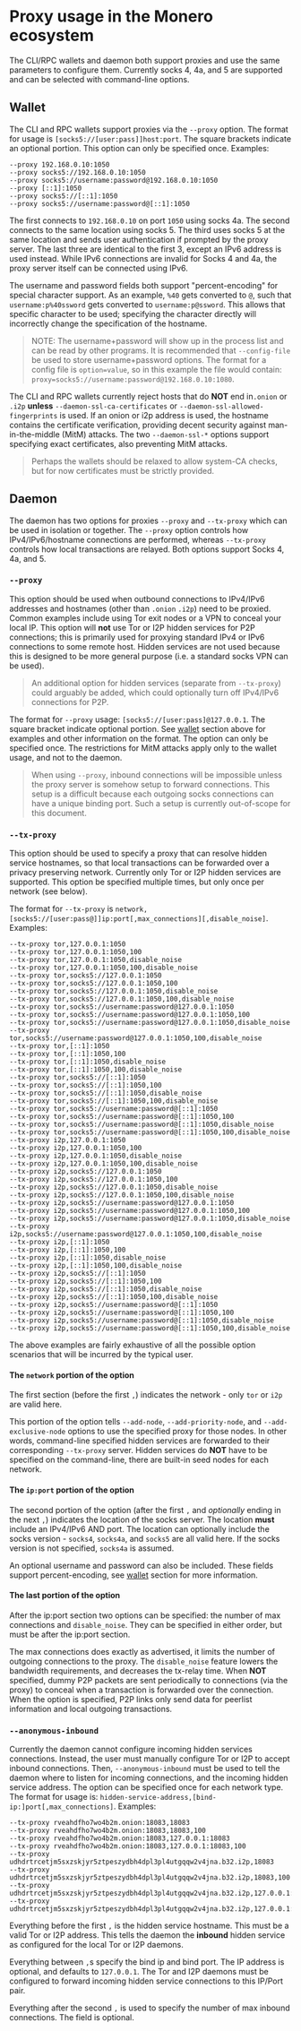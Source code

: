 # Proxy usage in the Monero ecosystem
The CLI/RPC wallets and daemon both support proxies and use the same parameters
to configure them. Currently socks 4, 4a, and 5 are supported and can be
selected with command-line options.

## Wallet
The CLI and RPC wallets support proxies via the `--proxy` option. The format
for usage is `[socks5://[user:pass]]host:port`. The square brackets indicate
an optional portion. This option can only be specified once. Examples:

```
--proxy 192.168.0.10:1050
--proxy socks5://192.168.0.10:1050
--proxy socks5://username:password@192.168.0.10:1050
--proxy [::1]:1050
--proxy socks5://[::1]:1050
--proxy socks5://username:password@[::1]:1050
```

The first connects to `192.168.0.10` on port `1050` using socks 4a. The second
connects to the same location using socks 5. The third uses socks 5 at the same
location and sends user authentication if prompted by the proxy server. The
last three are identical to the first 3, except an IPv6 address is used
instead. While IPv6 connections are invalid for Socks 4 and 4a, the proxy
server itself can be connected using IPv6.

The username and password fields both support "percent-encoding" for special
character support. As an example, `%40` gets converted to `@`, such that
`username:p%40ssword` gets converted to `username:p@ssword`. This allows that
specific character to be used; specifying the character directly will
incorrectly change the specification of the hostname.

> NOTE: The username+password will show up in the process list and can be read
> by other programs. It is recommended that `--config-file` be used to store
> username+password options. The format for a config file is `option=value`,
> so in this example the file would contain:
> `proxy=socks5://username:password@192.168.0.10:1080`.

The CLI and RPC wallets currently reject hosts that do **NOT** end in`.onion`
or `.i2p` **unless** `--daemon-ssl-ca-certificates` or 
`--daemon-ssl-allowed-fingerprints` is used. If an onion or i2p address is used,
the hostname contains the certificate verification, providing decent security
against man-in-the-middle (MitM) attacks. The two `--daemon-ssl-*` options
support specifying exact certificates, also preventing MitM attacks. 

> Perhaps the wallets should be relaxed to allow system-CA checks, but for now
> certificates must be strictly provided.

## Daemon
The daemon has two options for proxies `--proxy` and `--tx-proxy` which can be
used in isolation or together. The `--proxy` option controls how
IPv4/IPv6/hostname connections are performed, whereas `--tx-proxy` controls
how local transactions are relayed. Both options support Socks 4, 4a, and 5.

### `--proxy`
This option should be used when outbound connections to IPv4/IPv6 addresses and
hostnames  (other than `.onion` `.i2p`) need to be proxied. Common examples
include using Tor exit nodes or a VPN to conceal your local IP. This option
will **not** use Tor or I2P hidden services for P2P connections; this is
primarily used for proxying standard IPv4 or IPv6 connections to some remote
host. Hidden services are not used because this is designed to be more general
purpose (i.e. a standard socks VPN can be used). 

> An additional option for hidden services (separate from `--tx-proxy`) could
> arguably be added, which could optionally turn off IPv4/IPv6 connections for
> P2P.

The format for `--proxy` usage: `[socks5://[user:pass]@127.0.0.1`. The square
bracket indicate optional portion. See [wallet](#wallet) section above for
examples and other information on the format. The option can only be specified
once. The restrictions for MitM attacks apply only to the wallet usage, and not
to the daemon.

> When using `--proxy`, inbound connections will be impossible unless the
> proxy server is somehow setup to forward connections. This setup is a
> difficult because each outgoing socks connections can have a unique binding
> port. Such a setup is currently out-of-scope for this document.

### `--tx-proxy`
This option should be used to specify a proxy that can resolve hidden service
hostnames, so that local transactions can be forwarded over a privacy
preserving network. Currently only Tor or I2P hidden services are supported.
This option be specified multiple times, but only once per network (see below).

The format for `--tx-proxy` is
`network,[socks5://[user:pass@]]ip:port[,max_connections][,disable_noise]`.
Examples:

```
--tx-proxy tor,127.0.0.1:1050
--tx-proxy tor,127.0.0.1:1050,100
--tx-proxy tor,127.0.0.1:1050,disable_noise
--tx-proxy tor,127.0.0.1:1050,100,disable_noise
--tx-proxy tor,socks5://127.0.0.1:1050
--tx-proxy tor,socks5://127.0.0.1:1050,100
--tx-proxy tor,socks5://127.0.0.1:1050,disable_noise
--tx-proxy tor,socks5://127.0.0.1:1050,100,disable_noise
--tx-proxy tor,socks5://username:password@127.0.0.1:1050
--tx-proxy tor,socks5://username:password@127.0.0.1:1050,100
--tx-proxy tor,socks5://username:password@127.0.0.1:1050,disable_noise
--tx-proxy tor,socks5://username:password@127.0.0.1:1050,100,disable_noise
--tx-proxy tor,[::1]:1050
--tx-proxy tor,[::1]:1050,100
--tx-proxy tor,[::1]:1050,disable_noise
--tx-proxy tor,[::1]:1050,100,disable_noise
--tx-proxy tor,socks5://[::1]:1050
--tx-proxy tor,socks5://[::1]:1050,100
--tx-proxy tor,socks5://[::1]:1050,disable_noise
--tx-proxy tor,socks5://[::1]:1050,100,disable_noise
--tx-proxy tor,socks5://username:password@[::1]:1050
--tx-proxy tor,socks5://username:password@[::1]:1050,100
--tx-proxy tor,socks5://username:password@[::1]:1050,disable_noise
--tx-proxy tor,socks5://username:password@[::1]:1050,100,disable_noise
--tx-proxy i2p,127.0.0.1:1050
--tx-proxy i2p,127.0.0.1:1050,100
--tx-proxy i2p,127.0.0.1:1050,disable_noise
--tx-proxy i2p,127.0.0.1:1050,100,disable_noise
--tx-proxy i2p,socks5://127.0.0.1:1050
--tx-proxy i2p,socks5://127.0.0.1:1050,100
--tx-proxy i2p,socks5://127.0.0.1:1050,disable_noise
--tx-proxy i2p,socks5://127.0.0.1:1050,100,disable_noise
--tx-proxy i2p,socks5://username:password@127.0.0.1:1050
--tx-proxy i2p,socks5://username:password@127.0.0.1:1050,100
--tx-proxy i2p,socks5://username:password@127.0.0.1:1050,disable_noise
--tx-proxy i2p,socks5://username:password@127.0.0.1:1050,100,disable_noise
--tx-proxy i2p,[::1]:1050
--tx-proxy i2p,[::1]:1050,100
--tx-proxy i2p,[::1]:1050,disable_noise
--tx-proxy i2p,[::1]:1050,100,disable_noise
--tx-proxy i2p,socks5://[::1]:1050
--tx-proxy i2p,socks5://[::1]:1050,100
--tx-proxy i2p,socks5://[::1]:1050,disable_noise
--tx-proxy i2p,socks5://[::1]:1050,100,disable_noise
--tx-proxy i2p,socks5://username:password@[::1]:1050
--tx-proxy i2p,socks5://username:password@[::1]:1050,100
--tx-proxy i2p,socks5://username:password@[::1]:1050,disable_noise
--tx-proxy i2p,socks5://username:password@[::1]:1050,100,disable_noise
```

The above examples are fairly exhaustive of all the possible option scenarios
that will be incurred by the typical user. 

#### The `network` portion of the option
The first section (before the first `,`) indicates the network - only `tor` or
`i2p` are valid here.

This portion of the option tells `--add-node`, `--add-priority-node`, and
`--add-exclusive-node` options to use the specified proxy for those nodes. In
other words, command-line specified hidden services are forwarded to their
corresponding `--tx-proxy` server. Hidden services do **NOT** have to be
specified on the command-line, there are built-in seed nodes for each network.

#### The `ip:port` portion of the option
The second portion of the option (after the first `,` and _optionally_ ending
in the next `,`) indicates the location of the socks server. The location
**must** include an IPv4/IPv6 AND port. The location can optionally include the
socks version  - `socks4`, `socks4a`, and `socks5` are all valid here. If
the socks version is not specified, `socks4a` is assumed.

An optional username and password can also be included. These fields support
percent-encoding, see [wallet](#wallet) section for more information.

#### The last portion of the option
After the ip:port section two options can be specified: the number of max
connections and `disable_noise`. They can be specified in either order, but
must be after the ip:port section.

The max connections does exactly as advertised, it limits the number of
outgoing connections to the proxy. The `disable_noise` feature lowers the
bandwidth requirements, and decreases the tx-relay time. When **NOT**
specified, dummy P2P packets are sent periodically to connections (via the
proxy) to conceal when a transaction is forwarded over the connection. When
the option is specified, P2P links only send data for peerlist information and
local outgoing transactions.

### `--anonymous-inbound`
Currently the daemon cannot configure incoming hidden services connections.
Instead, the user must manually configure Tor or I2P to accept inbound
connections. Then, `--anonymous-inbound` must be used to tell the daemon where
to listen for incoming connections, and the incoming hidden service address.
The option can be specified once for each network type. The format for usage
is: `hidden-service-address,[bind-ip:]port[,max_connections]`. Examples:

```
--tx-proxy rveahdfho7wo4b2m.onion:18083,18083
--tx-proxy rveahdfho7wo4b2m.onion:18083,18083,100
--tx-proxy rveahdfho7wo4b2m.onion:18083,127.0.0.1:18083
--tx-proxy rveahdfho7wo4b2m.onion:18083,127.0.0.1:18083,100
--tx-proxy udhdrtrcetjm5sxzskjyr5ztpeszydbh4dpl3pl4utgqqw2v4jna.b32.i2p,18083
--tx-proxy udhdrtrcetjm5sxzskjyr5ztpeszydbh4dpl3pl4utgqqw2v4jna.b32.i2p,18083,100
--tx-proxy udhdrtrcetjm5sxzskjyr5ztpeszydbh4dpl3pl4utgqqw2v4jna.b32.i2p,127.0.0.1:18083
--tx-proxy udhdrtrcetjm5sxzskjyr5ztpeszydbh4dpl3pl4utgqqw2v4jna.b32.i2p,127.0.0.1:18083,100
```

Everything before the first `,` is the hidden service hostname. This must be
a valid Tor or I2P address. This tells the daemon the **inbound** hidden
service as configured for the local Tor or I2P daemons.

Everything between `,`s specify the bind ip and bind port. The IP address is
optional, and defaults to `127.0.0.1`. The Tor and I2P daemons must be
configured to forward incoming hidden service connections to this IP/Port pair.

Everything after the second `,` is used to specify the number of max inbound
connections. The field is optional.

